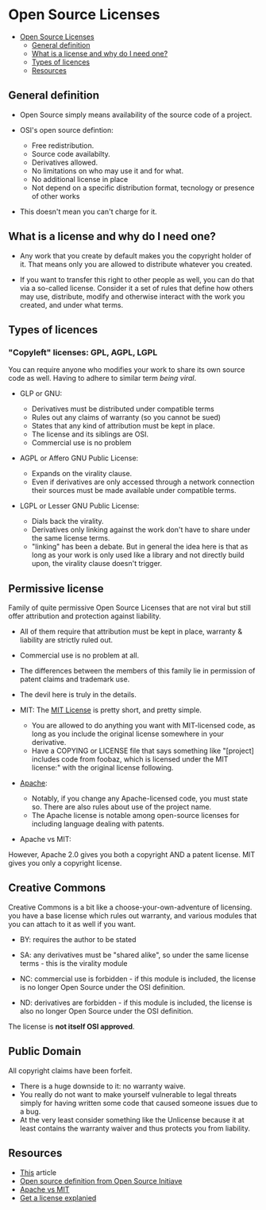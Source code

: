 # Open Source Licenses 

- [Open Source Licenses](#open-source-licenses)
  * [General definition](#general-definition)
  * [What is a license and why do I need one?](#what-is-a-license-and-why-do-i-need-one-)
  * [Types of licences](#types-of-licences)
  * [Resources](#resources)


## General definition

*  Open Source simply means availability of the source code of a project. 
* OSI's open source defintion: 
    * Free redistribution.
    * Source code availabilty.
    * Derivatives allowed.
    * No limitations on who may use it and for what. 
    * No additional license in place
    * Not depend on a specific distribution format, tecnology or presence of other works

* This doesn't mean you can't charge for it. 

## What is a license and why do I need one? 

* Any work that you create by default makes you the copyright holder of it. That means only you are allowed to distribute whatever you created.

* If you want to transfer this right to other people as well, you can do that via a so-called license. Consider it a set of rules that define how others may use, distribute, modify and otherwise interact with the work you created, and under what terms.

## Types of licences 

### "Copyleft" licenses: GPL, AGPL, LGPL

You can require anyone who modifies your work to share its own source code as well. Having to adhere to similar term *being viral*. 

* GLP or GNU: 
    * Derivatives must be distributed under compatible terms 
    * Rules out any claims of warranty (so you cannot be sued)
    * States that any kind of attribution must be kept in place.
    * The license and its siblings are OSI.
    * Commercial use is no problem

* AGPL or Affero GNU Public License:
    * Expands on the virality clause.
    * Even if derivatives are only accessed through a network connection their sources must be made available under compatible terms. 
* LGPL or Lesser GNU Public License:
    *  Dials back the virality.
    *  Derivatives only linking against the work don't have to share under the same license terms.
    * "linking" has been a debate. But in general the idea here is that as long as your work is only used like a library and not directly build upon, the virality clause doesn't trigger. 

## Permissive license

Family of quite permissive Open Source Licenses that are not viral but still offer attribution and protection against liability. 

* All of them require that attribution must be kept in place, warranty & liability are strictly ruled out. 

* Commercial use is no problem at all. 

* The differences between the members of this family lie in permission of patent claims and trademark use. 

* The devil here is truly in the details.

* MIT: The [MIT License](https://opensource.org/license/mit/) is pretty short, and pretty simple.
    * You are allowed to do anything you want with MIT-licensed code, as long as you include the original license somewhere in your derivative. 
    *  Have a COPYING or LICENSE file that says something like "[project] includes code from foobaz, which is licensed under the MIT license:" with the original license following.

* [Apache](https://opensource.org/license/apache-2-0/):
    * Notably, if you change any Apache-licensed code, you must state so. There are also rules about use of the project name. 
    * The Apache license is notable among open-source licenses for including language dealing with patents. 

* Apache vs MIT: 

However, Apache 2.0 gives you both a copyright AND a patent license. MIT gives you only a copyright license.

## Creative Commons

Creative Commons is a bit like a choose-your-own-adventure of licensing. you have a base license which rules out warranty, and various modules that you can attach to it as well if you want. 

* BY: requires the author to be stated

* SA: any derivatives must be "shared alike", so under the same license terms - this is the virality module

* NC: commercial use is forbidden - if this module is included, the license is no longer Open Source under the OSI definition.

* ND: derivatives are forbidden - if this module is included, the license is also no longer Open Source under the OSI definition. 

The license is **not itself OSI approved**. 

## Public Domain

All copyright claims have been forfeit.

* There is a huge downside to it: no warranty waive.
* You really do not want to make yourself vulnerable to legal threats simply for having written some code that caused someone issues due to a bug. 
* At the very least consider something like the Unlicense because it at least contains the warranty waiver and thus protects you from liability. 

## Resources

* [This](https://github.com/readme/guides/open-source-licensing) article
* [Open source definition from Open Source Initiave](https://opensource.org/osd/)
* [Apache vs MIT](https://www.quora.com/Whats-the-difference-between-Apache-v2-0-and-MIT-license-What-are-the-major-consequences-of-using-Apache-software-over-MIT)
* [Get a license explanied](https://www.tldrlegal.com/)